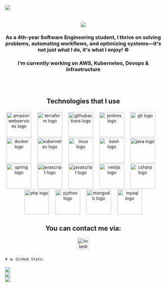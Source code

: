 ![](https://komarev.com/ghpvc/?username=aminemastourii&color=red)

<h1 align="center">
    <img src="https://readme-typing-svg.herokuapp.com/?font=Righteous&size=35&center=true&vCenter=true&width=500&height=70&duration=4000&lines=Hi+There!+👋;+I'm+Amine+Mastouri+!;" />
</h1>

###

<h3 align="center">As a 4th-year Software Engineering student, I thrive on solving problems, automating workflows, and optimizing systems—it's not just what I do, it's what I enjoy! ⚙️</h3>

###

<h3 align="center">I’m currently working on AWS, Kubernetes, Devops & Infrastructure</h3><br><br>

###

<h2 align="center">Technologies that I use </h3>

###
<div align="center">
  <img src="https://skillicons.dev/icons?i=aws" height="80" alt="amazonwebservices logo"  />
  <img width="12" />
  <img src="https://cdn.jsdelivr.net/gh/devicons/devicon/icons/terraform/terraform-original.svg" height="80" alt="terraform logo"  />
  <img width="12" />
  <img src="https://cdn.simpleicons.org/githubactions/2088FF" height="80" alt="githubactions logo"  />
  <img width="12" />
  <img src="https://skillicons.dev/icons?i=jenkins" height="80" alt="jenkins logo"  />
  <img width="12" />
  <img src="https://skillicons.dev/icons?i=git" height="80" alt="git logo"  />
  <img width="12" />
  <img src="https://skillicons.dev/icons?i=docker" height="80" alt="docker logo"  />
  <img width="12" />
  <img src="https://skillicons.dev/icons?i=kubernetes" height="80" alt="kubernetes logo"  />
  <img width="12" />
  <img src="https://cdn.jsdelivr.net/gh/devicons/devicon/icons/linux/linux-original.svg" height="80" alt="linux logo"  />
  <img width="12" />
  <img src="https://skillicons.dev/icons?i=bash" height="80" alt="bash logo"  />
  <img width="12" />
  <img src="https://skillicons.dev/icons?i=java" height="80" alt="java logo"  />
  <img width="12" />
  <img src="https://skillicons.dev/icons?i=spring" height="80" alt="spring logo"  />
  <img width="12" />
  <img src="https://skillicons.dev/icons?i=js" height="80" alt="javascript logo"  />
  <img width="12" />
  <img src="https://skillicons.dev/icons?i=ts" height="80" alt="javascript logo"  />
  <img width="12" />
   <img src="https://skillicons.dev/icons?i=nest" height="80" alt="nestjs logo"  />
  <img width="12" />
  <img src="https://skillicons.dev/icons?i=cs" height="80" alt="csharp logo"  />
  <img width="12" />
  <img src="https://skillicons.dev/icons?i=php" height="80" alt="php logo"  />
  <img width="12" />
  <img src="https://skillicons.dev/icons?i=py" height="80" alt="python logo"  />
  <img width="12" />
  <img src="https://skillicons.dev/icons?i=mongo" height="80" alt="mongodb logo"  />
  <img width="12" />
  <img src="https://skillicons.dev/icons?i=mysql" height="80" alt="mysql logo"  />
</div>

###


<div align="center">
  <h2 align="center">You can contact me via: </h3>
  <a href="https://www.linkedin.com/in/amine-mastouri/" target="_blank">
    <img src="https://img.shields.io/static/v1?message=LinkedIn&logo=linkedin&label=&color=0077B5&logoColor=white&labelColor=&style=for-the-badge" height="38" alt="linkedin logo"  />
  </a>
</div>

###


    # 📊 GitHub Stats:
![](https://github-readme-stats.vercel.app/api?username=aminemastourii&theme=dark&hide_border=false&include_all_commits=false&count_private=false)<br/>
![](https://nirzak-streak-stats.vercel.app/?user=aminemastourii&theme=dark&hide_border=false)<br/>
![](https://github-readme-stats.vercel.app/api/top-langs/?username=aminemastourii&theme=dark&hide_border=false&include_all_commits=false&count_private=false&layout=compact)
    






<!-- Proudly created with GPRM ( https://gprm.itsvg.in ) -->
